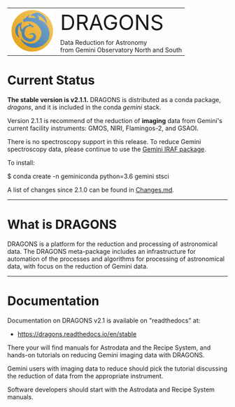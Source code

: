 

<table border="0">
<tr>
  <td rowspan="2"><img src="./graphics/DRAGONS-Iconblue.png" width="100" height="100"></td>
  <td><font size="18">DRAGONS</font></td>
</tr>
<tr>
  <td>Data Reduction for Astronomy <br>from Gemini Observatory North and South</font></td>
</tr>
</table>

# Current Status
**The stable version is v2.1.1.**  DRAGONS is distributed as a conda package, *dragons*, and it is 
included in the conda *gemini* stack.

Version 2.1.1 is recommend of the reduction of **imaging** data from Gemini's
current facility instruments: GMOS, NIRI, Flamingos-2, and GSAOI.

There is no spectroscopy support in this release.  To reduce Gemini spectroscopy
data, please continue to use the [Gemini IRAF package](https://www.gemini.edu/sciops/data-and-results/processing-software).

To install:

$ conda create -n geminiconda python=3.6 gemini stsci

A list of changes since 2.1.0 can be found in [Changes.md](https://github.com/GeminiDRSoftware/DRAGONS/blob/release/2.1.x/Changes.md).

---
# What is DRAGONS
DRAGONS is a platform for the reduction and processing of astronomical data.
The DRAGONS meta-package includes an infrastructure for automation of the
processes and algorithms for processing of astronomical data, with focus on the 
reduction of Gemini data.


---

# Documentation
Documentation on DRAGONS v2.1 is available on "readthedocs" at:

* https://dragons.readthedocs.io/en/stable

There your will find manuals for Astrodata and the Recipe System, and hands-on
tutorials on reducing Gemini imaging data with DRAGONS.

Gemini users with imaging data to reduce should pick the tutorial discussing
the reduction of data from the appropriate instrument.  

Software developers should start with the Astrodata and Recipe System
manuals.

